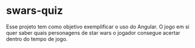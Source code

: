 # swars-quiz
Esse projeto tem como objetivo exemplificar o uso do Angular. O jogo em si quer saber quais personagens de star wars o jogador consegue acertar dentro do tempo de jogo.
